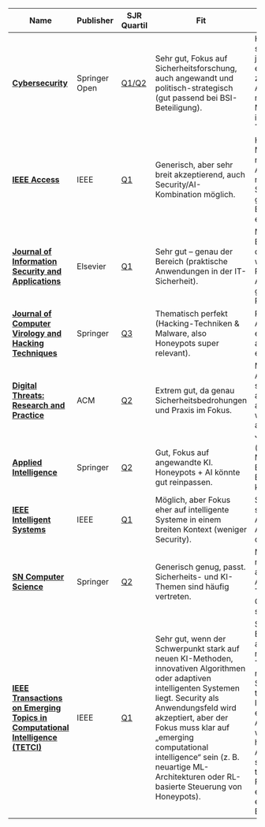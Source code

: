 | **Name** | **Publisher** | **SJR Quartil** | **Fit** | **Anspruch** |
| --- | --- | --- | --- | --- |
| [**Cybersecurity**](https://cybersecurity.springeropen.com/) | Springer Open | [Q1/Q2](https://www.scimagojr.com/journalsearch.php?q=21101019779&tip=sid&clean=0) | Sehr gut, Fokus auf Sicherheitsforschung, auch angewandt und politisch-strategisch (gut passend bei BSI-Beteiligung). | Hoch ,aber springer open journals sind etwas zugänglicher als ACM/IEEE. Gut möglich bei solider Methodik und innovativem Thema. |
| [**IEEE Access**](https://ieeexplore.ieee.org/xpl/RecentIssue.jsp?punumber=6287639) | IEEE | [Q1](https://www.scimagojr.com/journalsearch.php?q=21100374601&tip=sid&clean=0) | Generisch, aber sehr breit akzeptierend, auch Security/AI-Kombination möglich. | Hoch, aber auch Massenjournal mit relativ hohen Annahmeraten bei methodischer Sauberkeit und guter Struktur. Eher zahlen- und ergebnisgetrieben. |
| [**Journal of Information Security and Applications**](https://www.sciencedirect.com/journal/journal-of-information-security-and-applications) | Elsevier | [Q1](https://www.scimagojr.com/journalsearch.php?q=21100332403&tip=sid&clean=0) | Sehr gut – genau der Bereich (praktische Anwendungen in der IT-Sicherheit). | Mittel bis hoch. Elsevier hat nicht den besten Ruf, wird aber dennoch Peer-Reviewed. Annahmechancen gut bei praktischer Relevanz. |
| [**Journal of Computer Virology and Hacking Techniques**](https://link.springer.com/journal/11416) | Springer | [Q3](https://www.scimagojr.com/journalsearch.php?q=21100405702&tip=sid&clean=0) | Thematisch perfekt (Hacking-Techniken & Malware, also Honeypots super relevant). | Relativ einfache Annahme. Gut für erste Publikation, aber Ansehen eher gering. |
| [**Digital Threats: Research and Practice**](https://dl.acm.org/journal/dtrap) | ACM | [Q2](https://www.scimagojr.com/journalsearch.php?q=21101080424&tip=sid&clean=0) | Extrem gut, da genau Sicherheitsbedrohungen und Praxis im Fokus. | Mittel bis hoch. ACM Peer-Review sehr anspruchsvoll, aber DT:RP ist weniger elitär als andere ACM-Journals. |
| [**Applied Intelligence**](https://link.springer.com/journal/10489) | Springer | [Q2](https://www.scimagojr.com/journalsearch.php?q=23674&tip=sid&clean=0) | Gut, Fokus auf angewandte KI. Honeypots + AI könnte gut reinpassen. | (zu?) Hoch, wird Methodik, Experimente und Evaluation sehr kritisch prüfen. |
| [**IEEE Intelligent Systems**](https://ieeexplore.ieee.org/xpl/RecentIssue.jsp?punumber=9670) | IEEE | [Q1](https://www.scimagojr.com/journalsearch.php?q=110111&tip=sid&clean=0) | Möglich, aber Fokus eher auf intelligente Systeme in einem breiten Kontext (weniger Security). | Sehr/zu hoch, nur sehr innovative Arbeiten. Niedrige Annahmechancen ohne Top-Beitrag. |
| **[SN Computer Science](https://link.springer.com/journal/42979)** | Springer | [Q2](https://www.scimagojr.com/journalsearch.php?q=21101083109&tip=sid&clean=0) | Generisch genug, passt. Sicherheits- und KI-Themen sind häufig vertreten. | Mittel, deutlich niedrigere Hürden als IEEE oder ACM, dafür breites Themenspektrum. Gute Chance bei sauberer Arbeit. |
| **[IEEE Transactions on Emerging Topics in Computational Intelligence (TETCI)](https://ieeexplore.ieee.org/xpl/RecentIssue.jsp?punumber=7433297)** | IEEE | [Q1](https://www.scimagojr.com/journalsearch.php?q=21100976672&tip=sid) | Sehr gut, wenn der Schwerpunkt stark auf neuen KI-Methoden, innovativen Algorithmen oder adaptiven intelligenten Systemen liegt. Security als Anwendungsfeld wird akzeptiert, aber der Fokus muss klar auf „emerging computational intelligence“ sein (z. B. neuartige ML-Architekturen oder RL-basierte Steuerung von Honeypots). | Sehr/Zu hoch. Extrem anspruchsvoll, methodische Tiefe, mathematische Strenge und theoretische Innovation werden erwartet. Annahme nur wahrscheinlich bei hochinnovativen Ansätzen und starker theoretischer Fundierung plus exzellenter empirischer Evaluation. |
